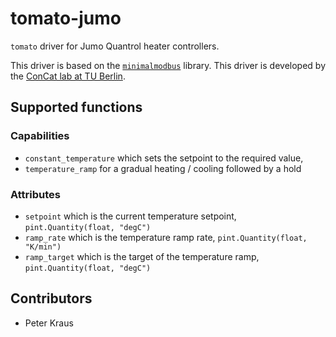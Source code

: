 # tomato-jumo
`tomato` driver for Jumo Quantrol heater controllers.

This driver is based on the [`minimalmodbus`](https://github.com/pyhys/minimalmodbus) library. This driver is developed by the [ConCat lab at TU Berlin](https://tu.berlin/en/concat).

## Supported functions

### Capabilities
- `constant_temperature` which sets the setpoint to the required value,
- `temperature_ramp` for a gradual heating / cooling followed by a hold

### Attributes
- `setpoint` which is the current temperature setpoint, `pint.Quantity(float, "degC")`
- `ramp_rate` which is the temperature ramp rate, `pint.Quantity(float, "K/min")`
- `ramp_target` which is the target of the temperature ramp, `pint.Quantity(float, "degC")`

## Contributors

- Peter Kraus
